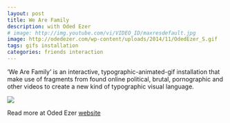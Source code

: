 ```yaml
---
layout: post
title: We Are Family
description: with Oded Ezer
# image: http://img.youtube.com/vi/VIDEO_ID/maxresdefault.jpg
image: http://odedezer.com/wp-content/uploads/2014/11/OdedEzer_S.gif
tags: gifs installation
categories: friends interaction
---
```

 
‘We Are Family’ is an interactive, typographic-animated-gif installation that make use of fragments from found online political, brutal, pornographic and other videos to create a new kind of typographic visual language.

![](http://odedezer.com/wp-content/uploads/2014/11/OdedEzer_WeAreFamily.jpg)

Read more at Oded Ezer <a href="http://odedezer.com/we-are-family">website</a>

